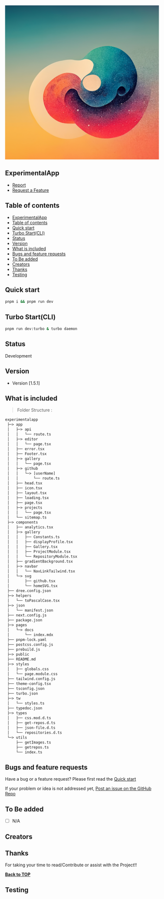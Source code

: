 ![ExperimentalApp](/public/midj/img7.png)

## ExperimentalApp

 - [Report]()
 - [Request a Feature](h)

## Table of contents
- [ExperimentalApp](#experimentalapp)
- [Table of contents](#table-of-contents)
- [Quick start](#quick-start)
- [Turbo Start(CLI)](#turbo-startcli)
- [Status](#status)
- [Version](#version)
- [What is included](#what-is-included)
- [Bugs and feature requests](#bugs-and-feature-requests)
- [To Be added](#to-be-added)
- [Creators](#creators)
- [Thanks](#thanks)
- [Testing](#testing)
<!--  -->

## Quick start

```sh
pnpm i && pnpm run dev
```

## Turbo Start(CLI)

```sh
pnpm run dev:turbo & turbo daemon
```


## Status

Development

## Version

- Version [1.5.1]

## What is included

> Folder Structure :


[//]: # (dree - BEGIN)
```
experimentalapp
 ├─> app
 │   ├─> api
 │   │   └── route.ts
 │   ├─> editor
 │   │   └── page.tsx
 │   ├── error.tsx
 │   ├── Footer.tsx
 │   ├─> gallery
 │   │   └── page.tsx
 │   ├─> github
 │   │   └─> [userName]
 │   │       └── route.ts
 │   ├── head.tsx
 │   ├── icon.tsx
 │   ├── layout.tsx
 │   ├── loading.tsx
 │   ├── page.tsx
 │   ├─> projects
 │   │   └── page.tsx
 │   └── sitemap.ts
 ├─> components
 │   ├── analytics.tsx
 │   ├─> gallery
 │   │   ├── Constants.ts
 │   │   ├── displayProfile.tsx
 │   │   ├── Gallery.tsx
 │   │   ├── ProjectModule.tsx
 │   │   └── RepositoryModule.tsx
 │   ├── gradientBackground.tsx
 │   ├─> navbar
 │   │   └── NavLinkTailwind.tsx
 │   └─> svg
 │       ├── github.tsx
 │       └── homeSVG.tsx
 ├── dree.config.json
 ├─> helpers
 │   └── toPascalCase.tsx
 ├─> json
 │   └── manifest.json
 ├── next.config.js
 ├── package.json
 ├─> pages
 │   └─> docs
 │       └── index.mdx
 ├── pnpm-lock.yaml
 ├── postcss.config.js
 ├── prebuild.js
 ├─> public
 ├── README.md
 ├─> styles
 │   ├── globals.css
 │   └── page.module.css
 ├── tailwind.config.js
 ├── theme-config.tsx
 ├── tsconfig.json
 ├── turbo.json
 ├─> tw
 │   └── styles.ts
 ├── typedoc.json
 ├─> types
 │   ├── css.mod.d.ts
 │   ├── get-repos.d.ts
 │   ├── json-file.d.ts
 │   └── repositories.d.ts
 └─> utils
     ├── getImages.ts
     ├── getrepos.ts
     └── index.ts
```
[//]: # (dree - END)



## Bugs and feature requests

Have a bug or a feature request? Please first read the [Quick start](#quick-start)

If your problem or idea is not addressed yet, 
[Post an issue on the GitHub Repo](https://github.com/Ambushfall/experimentalapp/issues/new/choose)

## To Be added

- [ ] N/A

## Creators



## Thanks

For taking your time to read/Contribute or assist with the Project!!

**[Back to TOP](#)**

## Testing
<!--  -->
